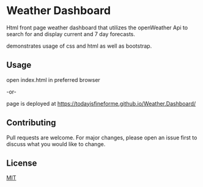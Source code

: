 # Weather Dashboard

Html front page weather dashboard that utilizes the openWeather Api to search for and display current and 7 day forecasts. 

demonstrates usage of css and html as well as bootstrap.

## Usage
open index.html in preferred browser

-or-

page is deployed at https://todayisfineforme.github.io/Weather.Dashboard/


## Contributing
Pull requests are welcome. For major changes, please open an issue first to discuss what you would like to change.

## License
[MIT](https://choosealicense.com/licenses/mit/)
